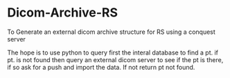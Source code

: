 # Dicom-Archive-RS
To Generate an external dicom archive structure for RS using a conquest server

The hope is to use python to query first the interal database to find a pt. if pt. is not found then query an external dicom server to see if the pt is there, if so ask for a push and import the data.  If not return pt not found.
